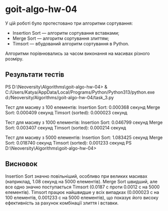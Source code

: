 # goit-algo-hw-04

У цій роботі було протестовано три алгоритми сортування:
- Insertion Sort — алгоритм сортування вставками;
- Merge Sort — алгоритм сортування злиттям;
- Timsort — вбудований алгоритм сортування в Python.

Алгоритми порівнювались за часом виконання на масивах різного розміру.  

## Результати тестів
PS D:\Neoversity\Algorithms\goit-algo-hw-04> & C:/Users/Katya/AppData/Local/Programs/Python/Python313/python.exe d:/Neoversity/Algorithms/goit-algo-hw-04/task_3.py

Тест для масиву з 100 елементів:
Insertion Sort: 0.000368 секунд
Merge Sort: 0.000409 секунд
Timsort (sorted): 0.000023 секунд

Тест для масиву з 1000 елементів:
Insertion Sort: 0.046799 секунд
Merge Sort: 0.003407 секунд
Timsort (sorted): 0.000214 секунд

Тест для масиву з 5000 елементів:
Insertion Sort: 1.083425 секунд
Merge Sort: 0.018740 секунд
Timsort (sorted): 0.001233 секунд
PS D:\Neoversity\Algorithms\goit-algo-hw-04>

## Висновок
Insertion Sort значно повільніший, особливо при великих масивах (наприклад, 1.08 секунд на 5000 елементів).
Merge Sort швидший, але все одно значно поступається Timsort (0.0187 с проти 0.0012 с на 5000 елементів).
Timsort працює найшвидше у всіх випадках (0.000023 с на 100 елементів, 0.001233 с на 5000 елементів), що показує його високу ефективність за рахунок комбінації злиття і вставки.
